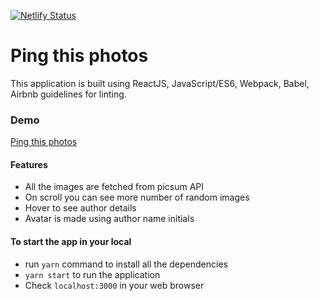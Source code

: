 [![Netlify Status](https://api.netlify.com/api/v1/badges/3a3aa4b3-3945-4d29-8ab0-2798545921e7/deploy-status)](https://app.netlify.com/sites/ping-this-photos/deploys)
# Ping this photos
This application is built using ReactJS, JavaScript/ES6, Webpack, Babel, Airbnb guidelines for linting.

### Demo
[Ping this photos](https://ping-this-photos.netlify.app/)

#### Features
- All the images are fetched from picsum API
- On scroll you can see more number of random images
- Hover to see author details
- Avatar is made using author name initials

#### To start the app in your local
- run `yarn` command to install all the dependencies
- `yarn start` to run the application
- Check `localhost:3000` in your web browser
